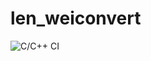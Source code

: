 # len_weiconvert
![C/C++ CI](https://github.com/99002528/len_weiconvert/workflows/C/C++%20CI/badge.svg?branch=master)
